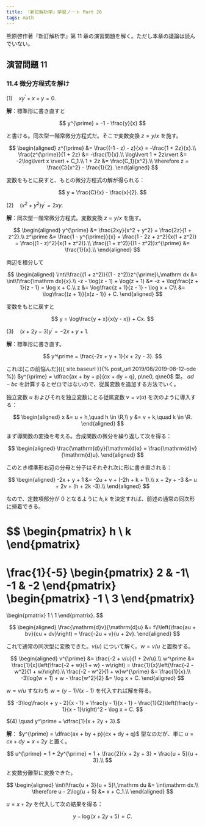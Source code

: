 ```yaml
---
title: 『新訂解析学』学習ノート Part 20
tags: math
---
```


熊原啓作著『新訂解析学』第 11 章の演習問題を解く。ただし本章の議論は読んでいない。

## 演習問題 11

### 11.4 微分方程式を解け

$(1) \quad xy^\prime + x + y = 0.$

**解**：標準形に書き直すと

$$
y^{\prime} = -1 - \frac{y}{x}
$$

と書ける。同次型一階常微分方程式だ。そこで変数変換 $z = y/x$ を施す。

$$
\begin{aligned}
    z^{\prime} &= \frac{(-1 - z) - z}{x} = -\frac{1 + 2z}{x}.\\
    \frac{z^{\prime}}{1 + 2z} &= -\frac{1}{x}.\\
    \log\lvert 1 + 2z\rvert &= -2\log\lvert x \rvert + C_1.\\
    1 + 2z &= \frac{C_1}{x^2}.\\
    \therefore z = \frac{C}{x^2} - \frac{1}{2}.
\end{aligned}
$$

変数をもとに戻すと、もとの微分方程式の解が得られる：

$$
y = \frac{C}{x} - \frac{x}{2}.
$$

$(2) \quad (x^2 + y^2)y^\prime = 2xy.$

**解**：同次型一階常微分方程式。変数変換 $z = y/x$ を施す。

$$
\begin{aligned}
    y^{\prime} &= \frac{2xy}{x^2 + y^2} = \frac{2z}{1 + z^2}.\\
    z^\prime &= \frac{1 - y^{\prime}}{x} = \frac{1 - 2z + z^2}{x(1 + z^2)} = \frac{(1 - z)^2}{x(1 + z^2)}.\\
    \frac{(1 + z^2)}{(1 - z^2)}z^{\prime} &= \frac{1}{x}.\\
\end{aligned}
$$

両辺を積分して

$$
\begin{aligned}
    \int\!\frac{(1 + z^2)}{(1 - z^2)}z^{\prime}\,\mathrm dx &= \int\!\frac{\mathrm dx}{x}.\\
    -z - \log(z - 1) + \log(z + 1) &= -z + \log\frac{z + 1}{z - 1} = \log x + C.\\
    z &= \log\frac{z + 1}{z - 1} - \log x + C\\
      &= \log\frac{(z + 1)}{x(z - 1)} + C.
\end{aligned}
$$

変数をもとに戻すと

$$
y = \log\frac{y + x}{x(y - x)} + Cx.
$$

$(3) \quad (x + 2y - 3)y^\prime = -2x + y + 1.$

**解**：標準形に書き直す。

$$
y^\prime = \frac{-2x + y + 1}{x + 2y - 3}.
$$

これは[この前悩んだ]({{ site.baseurl }}{% post_url 2019/08/2019-08-12-ode %})
 $y^{\prime} = \dfrac{ax + by + p}{cx + dy + q}, p\ne0, q\ne0$ 型。
$ad - bc$ を計算するとゼロではないので、従属変数を追加する方法でいく。

独立変数 $u$ およびそれを独立変数にとる従属変数 $v = v(u)$ を次のように導入する：

$$
\begin{aligned}
    x &= u + h,\quad h \in \R,\\
    y &= v + k,\quad k \in \R.
\end{aligned}
$$

まず導関数の変換を考える。合成関数の微分を繰り返して次を得る：

$$
\begin{aligned}
    \frac{\mathrm{d}y}{\mathrm{d}x} = \frac{\mathrm{d}v}{\mathrm{d}u}.
\end{aligned}
$$

このとき標準形右辺の分母と分子はそれぞれ次に形に書き直される：

$$
\begin{aligned}
    -2x + y + 1 &= -2u + v + (-2h + k + 1).\\
    x + 2y + -3 &= u + 2v + (h + 2k -3).\\
\end{aligned}
$$

なので、定数項部分が 0 となるように $h, k$ を決定すれば、前述の通常の同次形に帰着できる。

$$
\begin{pmatrix}
    h \\ k
\end{pmatrix}
=

\frac{1}{-5}
\begin{pmatrix}
    2  & -1\\
    -1 & -2
\end{pmatrix}
\begin{pmatrix}
    -1 \\ 3
\end{pmatrix}
=

\begin{pmatrix}
    1 \\ 1
\end{pmatrix}.
$$

$$
\begin{aligned}
\frac{\mathrm{d}v}{\mathrm{d}u} &= f\!\left(\frac{au + bv}{cu + dv}\right)
= \frac{-2u + v}{u + 2v}.
\end{aligned}
$$

これで通常の同次型に変換できた。$v(u)$ について解く。$w = v/u$ と置換する。

$$
\begin{aligned}
v^{\prime} &= \frac{-2 + v/u}{1 + 2v/u}.\\
w^\prime &= \frac{1}{x}\left(\frac{-2 + w}{1 + w} - w\right)
= \frac{1}{x}\left(\frac{-2 - w^2}{1 + w}\right).\\
\frac{-2 - w^2}{1 + w}w^{\prime} &= \frac{1}{x}.\\
-3\log(w + 1) + w - \frac{w^2}{2} &= \log x + C.
\end{aligned}
$$

$w = v/u$ すなわち $w = (y - 1)/(x - 1)$ を代入すれば解を得る。

$$
-3\log\frac{x + y - 2}{x - 1} + \frac{y - 1}{x - 1} - \frac{1}{2}\left(\frac{y - 1}{x - 1}\right)^2 - \log x = C.
$$

$(4) \quad y^\prime = \dfrac{1}{x + 2y + 3}.$

**解**：
$y^{\prime} = \dfrac{ax + by + p}{cx + dy + q}$ 型なのだが、単に $u = cx + dy = x + 2y$ と置く。

$$
u^{\prime} = 1 + 2y^{\prime} = 1 + \frac{2}{x + 2y + 3} = \frac{u + 5}{u + 3}.\\
$$

と変数分離型に変換できた。

$$
\begin{aligned}
    \int\!\frac{u + 3}{u + 5}\,\mathrm du &= \int\mathrm dx.\\
    \therefore u - 2\log(u + 5) &= x + C_1.\\
\end{aligned}
$$

$u = x + 2y$ を代入して次の結果を得る：

$$
y - \log(x + 2y + 5) = C.
$$
